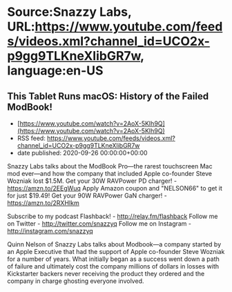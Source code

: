 # Source:Snazzy Labs, URL:https://www.youtube.com/feeds/videos.xml?channel_id=UCO2x-p9gg9TLKneXlibGR7w, language:en-US

## This Tablet Runs macOS: History of the Failed ModBook!
 - [https://www.youtube.com/watch?v=2AoX-5KIh9Q](https://www.youtube.com/watch?v=2AoX-5KIh9Q)
 - RSS feed: https://www.youtube.com/feeds/videos.xml?channel_id=UCO2x-p9gg9TLKneXlibGR7w
 - date published: 2020-09-26 00:00:00+00:00

Snazzy Labs talks about the ModBook Pro—the rarest touchscreen Mac mod ever—and how the company that included Apple co-founder Steve Wozniak lost $1.5M.
Get your 30W RAVPower PD charger! - https://amzn.to/2EEgWuq
Apply Amazon coupon and "NELSON66" to get it for just $19.49!
Get your 90W RAVPower GaN charger! - https://amzn.to/2RXHIkm

Subscribe to my podcast Flashback! - http://relay.fm/flashback
Follow me on Twitter - http://twitter.com/snazzyq
Follow me on Instagram - http://instagram.com/snazzyq

Quinn Nelson of Snazzy Labs talks about Modbook—a company started by an Apple Executive that had the support of Apple co-founder Steve Wozniak for a number of years. What initially began as a success went down a path of failure and ultimately cost the company millions of dollars in losses with Kickstarter backers never receiving the product they ordered and the company in charge ghosting everyone involved.

